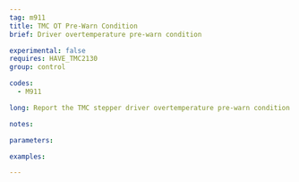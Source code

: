 ```yaml
---
tag: m911
title: TMC OT Pre-Warn Condition
brief: Driver overtemperature pre-warn condition

experimental: false
requires: HAVE_TMC2130
group: control

codes:
  - M911

long: Report the TMC stepper driver overtemperature pre-warn condition to the host.

notes:

parameters:

examples:

---
```


